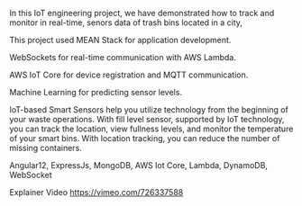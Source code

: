 In this IoT engineering project, we have demonstrated how to track and monitor in real-time, senors data of trash bins located in a city,

This project used MEAN Stack for application development.

WebSockets for real-time communication with AWS Lambda.

AWS IoT Core for device registration and MQTT communication.

Machine Learning for predicting sensor levels.

IoT-based Smart Sensors help you utilize technology from the beginning of your waste operations. With fill level sensor, supported by IoT technology, you can track the location, view fullness levels, and monitor the temperature of your smart bins. With location tracking, you can reduce the number of missing containers.

Angular12, ExpressJs, MongoDB, AWS Iot Core, Lambda, DynamoDB, WebSocket

Explainer Video
https://vimeo.com/726337588

